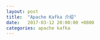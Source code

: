 ```yaml
---
layout: post
title:  "Apache Kafka 介绍"
date:   2017-03-12 20:00:00 +0800
categories: apache kafka
---
```


